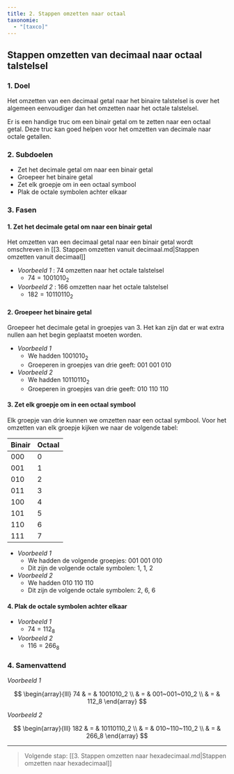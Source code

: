 ```yaml
---
title: 2. Stappen omzetten naar octaal
taxonomie:
  - "[taxco]"
---
```


## Stappen omzetten van decimaal naar octaal talstelsel

### 1. Doel

Het omzetten van een decimaal getal naar het binaire talstelsel is
over het algemeen eenvoudiger dan het omzetten naar het octale
talstelsel.

Er is een handige truc om een binair getal om te zetten
naar een octaal getal. Deze truc kan goed helpen voor het omzetten van
decimale naar octale getallen.

### 2. Subdoelen

- Zet het decimale getal om naar een binair getal
- Groepeer het binaire getal
- Zet elk groepje om in een octaal symbool
- Plak de octale symbolen achter elkaar

### 3. Fasen

#### 1. Zet het decimale getal om naar een binair getal

Het omzetten van een decimaal getal naar een binair getal wordt
omschreven in [[3. Stappen omzetten vanuit decimaal.md|Stappen
omzetten vanuit decimaal]]

- *Voorbeeld 1* : 74 omzetten naar het octale talstelsel
  - $74 = 1001010_2$
- *Voorbeeld 2* : 166 omzetten naar het octale talstelsel
  - $182=10110110_2$

#### 2. Groepeer het binaire getal

Groepeer het decimale getal in groepjes van 3. Het kan zijn dat er wat
extra nullen aan het begin geplaatst moeten worden.

- *Voorbeeld 1*
  - We hadden $1001010_2$
  - Groeperen in groepjes van drie geeft: $001~001~010$
- *Voorbeeld 2*
  - We hadden $10110110_2$
  - Groeperen in groepjes van drie geeft: $010~110~110$

#### 3. Zet elk groepje om in een octaal symbool

Elk groepje van drie kunnen we omzetten naar een octaal symbool. Voor
het omzetten van elk groepje kijken we naar de volgende tabel:

| Binair | Octaal |
| - | - |
| 000 | 0 |
| 001 | 1 |
| 010 | 2 |
| 011 | 3 |
| 100 | 4 |
| 101 | 5 |
| 110 | 6 |
| 111 | 7 |


- *Voorbeeld 1*
  - We hadden de volgende groepjes: $001~001~010$
  - Dit zijn de volgende octale symbolen: 1, 1, 2
- *Voorbeeld 2*
  - We hadden $010~110~110$
  - Dit zijn de volgende octale symbolen: 2, 6, 6

#### 4. Plak de octale symbolen achter elkaar

- *Voorbeeld 1*
  - $74=112_8$
- *Voorbeeld 2*
  - $116 = 266_8$

### 4. Samenvattend

*Voorbeeld 1*

$$
\begin{array}{lll}
74 & = & 1001010_2 \\
    & = & 001~001~010_2 \\
    & = & 112_8
\end{array}
$$

*Voorbeeld 2*

$$
\begin{array}{lll}
182 & = & 10110110_2 \\
    & = & 010~110~110_2 \\
    & = & 266_8
\end{array}
$$

---

> Volgende stap: [[3. Stappen omzetten naar hexadecimaal.md|Stappen omzetten naar hexadecimaal]]

